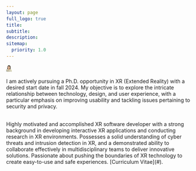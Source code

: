 ```yaml
---
layout: page
full_logo: true
title: 
subtitle: 
description:  
sitemap:
  priority: 1.0
---
```

<img src="assets/img/photo.jpg" alt="Your Name" width="15" height="20">
<p class="describe-text">I am actively pursuing a Ph.D. opportunity in XR (Extended Reality) with a desired start date in fall 2024. My objective is to explore the intricate relationship between technology, design, and user experience, with a particular emphasis on improving usability and tackling issues pertaining to security and privacy.</p>
<br>
Highly motivated and accomplished XR software developer with a strong background in developing interactive XR applications and conducting research in XR environments. Possesses a solid understanding of cyber threats and intrusion detection in XR, and a demonstrated ability to collaborate effectively in multidisciplinary teams to deliver innovative solutions. Passionate about pushing the boundaries of XR technology to create easy-to-use and safe experiences. [Curriculum Vitae](#).



<br>
<br>
<br>
<br>
<br>
<br>
<br>
